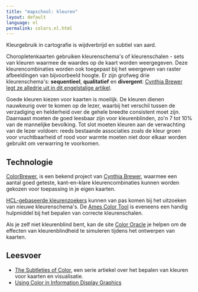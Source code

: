 ```yaml
---
title: "mapschool: kleuren"
layout: default
language: nl
permalink: colors.nl.html
---
```


Kleurgebruik in cartografie is wijdverbrijd en subtiel van aard.

Choropletenkaarten gebruiken kleurenschema's of kleurenschalen - sets van kleuren waarmee de waardes op de kaart worden weergegeven. Deze kleurencombinaties worden ook toegepast bij het weergeven van raster afbeeldingen van bijvoorbeeld hoogte. Er zijn grofweg drie kleurenschema's: **sequentieel**, **qualitatief** en **divergent**: [Cynthia Brewer legt ze alledrie uit in dit engelstalige artikel](http://colorbrewer2.org/learnmore/schemes_full.html).

Goede kleuren kiezen voor kaarten is moeilijk. De kleuren dienen nauwkeurig over te komen op de lezer, waarbij het verschil tussen de verzadiging en helderheid over de gehele breedte consistent moet zijn. Daarnaast moeten de goed leesbaar zijn voor kleurenblinden, zo'n 7 tot 10% van de mannelijke bevolking. Tot slot moeten kleuren aan de verwachting van de lezer voldoen: reeds bestaande associaties zoals de kleur groen voor vruchtbaarheid of rood voor warmte moeten niet door elkaar worden gebruikt om verwarring te voorkomen.

## Technologie

[ColorBrewer](http://colorbrewer2.org/), is een bekend project van [Cynthia Brewer](http://www.personal.psu.edu/cab38/), waarmee een aantal goed geteste, kant-en-klare kleurencombinaties kunnen worden gekozen voor toepassing in je eigen kaarten.

[HCL-gebaseerde kleurenzoekers](http://vis4.net/labs/colorvis/embed.html?m=hcl&gradients=6) kunnen van pas komen bij het uitzoeken van nieuwe kleurenschema's. De [Ames Color Tool](http://colorusage.arc.nasa.gov/ColorTool.php) is eveneens een handig hulpmiddel bij het bepalen van correcte kleurenschalen.

Als je zelf niet kleurenblind bent, kan de site [Color Oracle](http://colororacle.org/) je helpen om de effecten van kleurenblindheid te simuleren tijdens het ontwerpen van kaarten.

## Leesvoer

* [The Subtleties of Color](http://earthobservatory.nasa.gov/blogs/elegantfigures/2013/08/05/subtleties-of-color-part-1-of-6/), een serie artiekel over het bepalen van kleuren voor kaarten en visualisatie.
* [Using Color in Information Display Graphics](http://colorusage.arc.nasa.gov/)